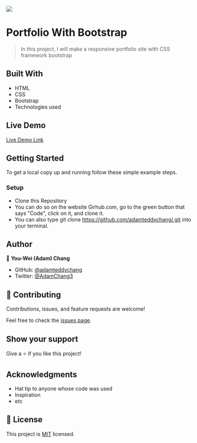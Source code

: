![](https://img.shields.io/badge/Microverse-blueviolet)

# Portfolio With Bootstrap

> In this project, I will make a responsive portfolio site with CSS framework bootstrap



## Built With

- HTML
- CSS
- Bootstrap
- Technologies used

## Live Demo

[Live Demo Link](https://adamteddychang.github.io/Bootstrap-Exercise/)


## Getting Started


To get a local copy up and running follow these simple example steps.

### Setup
- Clone this Repository
- You can do so on the website Girhub.com, go to the green button that says "Code", click on it, and clone it. 
- You can also type git clone https://github.com/adamteddychang/.git into your terminal. 


## Author

👤 **You-Wei (Adam) Chang**

- GitHub: [@adamteddychang](https://github.com/adamteddychang)
- Twitter: [@AdamChang3](https://twitter.com/AdamChang3)


## 🤝 Contributing

Contributions, issues, and feature requests are welcome!

Feel free to check the [issues page](../../issues/).

## Show your support

Give a ⭐️ if you like this project!

## Acknowledgments

- Hat tip to anyone whose code was used
- Inspiration
- etc

## 📝 License

This project is [MIT](./MIT.md) licensed.
